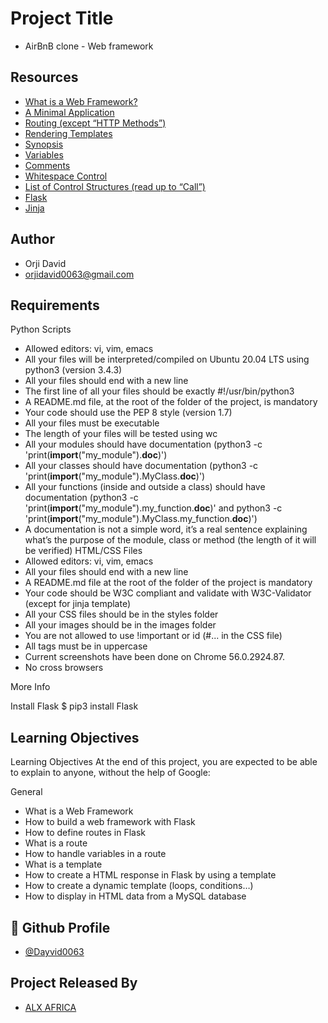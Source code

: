 
# Project Title
- AirBnB clone - Web framework
## Resources

 - [What is a Web Framework?](https://intranet.alxswe.com/rltoken/64SQpOGx46Ljp0zFJchESg)
  - [A Minimal Application](https://intranet.alxswe.com/rltoken/NopQlHIr9J_9OPX9XRgfvw)
  - [Routing (except “HTTP Methods”)](https://intranet.alxswe.com/rltoken/cQiIhbSdIcg1Ao1MICseBg)
  - [Rendering Templates](https://intranet.alxswe.com/rltoken/DBM65T59nySd0ZRlZZ0CXw)
  - [Synopsis](https://intranet.alxswe.com/rltoken/5Y_A7XB9Qo1JeZgiSUq0yQ)
  - [Variables](https://intranet.alxswe.com/rltoken/ITzobwYP1Lc4KqEUUcYCGw)
  - [Comments](https://intranet.alxswe.com/rltoken/ykUFuQSE9KD1M7WGY-4v4w)
  - [Whitespace Control](https://intranet.alxswe.com/rltoken/NMLZom50ZVOxQlgYW3rnuQ)
  - [List of Control Structures (read up to “Call”)](https://intranet.alxswe.com/rltoken/5AGhzIt0zSpPJh9SFysdMQ)
  - [Flask](https://intranet.alxswe.com/rltoken/VJs151_hsE9g7Cw-Pz5bVg)
  - [Jinja](https://intranet.alxswe.com/rltoken/2y_hunzGCCvSot06EW67UQ)
  



## Author

- Orji David 
- orjidavid0063@gmail.com

## Requirements

Python Scripts
- Allowed editors: vi, vim, emacs
- All your files will be interpreted/compiled on Ubuntu 20.04 LTS using python3 (version 3.4.3)
- All your files should end with a new line
- The first line of all your files should be exactly #!/usr/bin/python3
- A README.md file, at the root of the folder of the project, is mandatory
- Your code should use the PEP 8 style (version 1.7)
- All your files must be executable
- The length of your files will be tested using wc
- All your modules should have documentation (python3 -c 'print(__import__("my_module").__doc__)')
- All your classes should have documentation (python3 -c 'print(__import__("my_module").MyClass.__doc__)')
- All your functions (inside and outside a class) should have documentation (python3 -c 'print(__import__("my_module").my_function.__doc__)' and python3 -c 'print(__import__("my_module").MyClass.my_function.__doc__)')
- A documentation is not a simple word, it’s a real sentence explaining what’s the purpose of the module, class or method (the length of it will be verified)
HTML/CSS Files
- Allowed editors: vi, vim, emacs
- All your files should end with a new line
- A README.md file at the root of the folder of the project is mandatory
- Your code should be W3C compliant and validate with W3C-Validator (except for jinja template)
- All your CSS files should be in the styles folder
- All your images should be in the images folder
- You are not allowed to use !important or id (#... in the CSS file)
- All tags must be in uppercase
- Current screenshots have been done on Chrome 56.0.2924.87.
- No cross browsers

More Info

Install Flask
$ pip3 install Flask

## Learning Objectives

Learning Objectives
At the end of this project, you are expected to be able to explain to anyone, without the help of Google:

General
- What is a Web Framework
- How to build a web framework with Flask
- How to define routes in Flask
- What is a route
- How to handle variables in a route
- What is a template
- How to create a HTML response in Flask by using a template
- How to create a dynamic template (loops, conditions…)
- How to display in HTML data from a MySQL database

## 🔗 Github Profile
- [@Dayvid0063](https://github.com/Dayvid0063)


## Project Released By

- [ALX AFRICA](https://www.alxafrica.com/)
